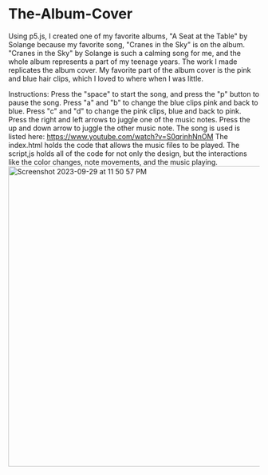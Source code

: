# The-Album-Cover
Using p5.js, I created one of my favorite albums, "A Seat at the Table" by Solange because my favorite song, "Cranes in the Sky" is on the album. "Cranes in the Sky" by Solange is such a calming song for me, and the whole album represents a part of my teenage years. The work I made replicates the album cover. My favorite part of the album cover is the pink and blue hair clips, which I loved to where when I was little.

Instructions: Press the "space" to start the song, and press the "p" button to pause the song. Press "a" and "b" to change the blue clips pink and back to blue. Press "c" and "d" to change the pink clips, blue and back to pink. Press the right and left arrows to juggle one of the music notes. Press the up and down arrow to juggle the other music note. 
The song is used is listed here: https://www.youtube.com/watch?v=S0qrinhNnOM
The index.html holds the code that allows the music files to be played.
The script,js holds all of the code for not only the design, but the interactions like the color changes, note movements, and the music playing.
<img width="601" alt="Screenshot 2023-09-29 at 11 50 57 PM" src="https://github.com/ariannasmithforte/The-Album-Cover/assets/142956824/514f1495-1547-42ce-a0cd-edb823accd5e">
